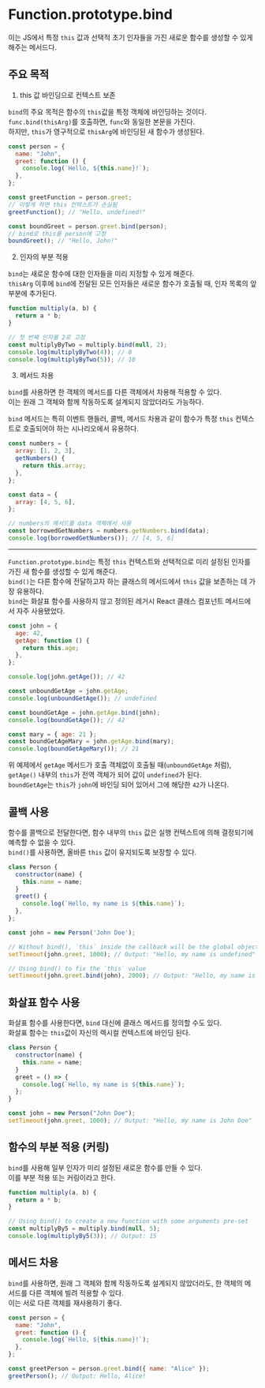 # Function.prototype.bind

이는 JS에서 특정 `this` 값과 선택적 초기 인자들을 가진 새로운 함수를 생성할 수 있게 해주는 메서드다.

## 주요 목적

1. this 값 바인딩으로 컨텍스트 보존

`bind`의 주요 목적은 함수의 `this`값을 특정 객체에 바인딩하는 것이다. <br />
`func.bind(thisArg)`를 호출하면, `func`와 동일한 본문을 가진다. <br />
하지만, `this`가 영구적으로 `thisArg`에 바인딩된 새 함수가 생성된다.

```javascript
const person = {
  name: "John",
  greet: function () {
    console.log(`Hello, ${this.name}!`);
  },
};

const greetFunction = person.greet;
// 이렇게 하면 this 컨텍스트가 손실됨
greetFunction(); // "Hello, undefined!"

const boundGreet = person.greet.bind(person);
// bind로 this를 person에 고정
boundGreet(); // "Hello, John!"
```

2. 인자의 부분 적용

`bind`는 새로운 함수에 대한 인자들을 미리 지정할 수 있게 해준다. <br />
`thisArg` 이후에 `bind`에 전달된 모든 인자들은 새로운 함수가 호출될 때, 인자 목록의 앞부분에 추가된다.

```javascript
function multiply(a, b) {
  return a * b;
}

// 첫 번째 인자를 2로 고정
const multiplyByTwo = multiply.bind(null, 2);
console.log(multiplyByTwo(4)); // 8
console.log(multiplyByTwo(5)); // 10
```

3. 메서드 차용

`bind`를 사용하면 한 객체의 메서드를 다른 객체에서 차용해 적용할 수 있다. <br />
이는 원래 그 객체와 함께 작동하도록 설계되지 않았더라도 가능하다.

`bind` 메서드는 특히 이벤트 핸들러, 콜백, 메서드 차용과 같이 함수가 특정 `this` 컨텍스트로 호출되어야 하는 시나리오에서 유용하다.

```javascript
const numbers = {
  array: [1, 2, 3],
  getNumbers() {
    return this.array;
  },
};

const data = {
  array: [4, 5, 6],
};

// numbers의 메서드를 data 객체에서 사용
const borrowedGetNumbers = numbers.getNumbers.bind(data);
console.log(borrowedGetNumbers()); // [4, 5, 6]
```

---

`Function.prototype.bind`는 특정 `this` 컨텍스트와 선택적으로 미리 설정된 인자를 가진 새 함수를 생성할 수 있게 해준다. <br />
`bind()`는 다른 함수에 전달하고자 하는 클래스의 메서드에서 `this` 값을 보존하는 데 가장 유용하다. <br />
`bind`는 화살표 함수를 사용하지 않고 정의된 레거시 React 클래스 컴포넌트 메서드에서 자주 사용됐었다.

```javascript
const john = {
  age: 42,
  getAge: function () {
    return this.age;
  },
};

console.log(john.getAge()); // 42

const unboundGetAge = john.getAge;
console.log(unboundGetAge()); // undefined

const boundGetAge = john.getAge.bind(john);
console.log(boundGetAge()); // 42

const mary = { age: 21 };
const boundGetAgeMary = john.getAge.bind(mary);
console.log(boundGetAgeMary()); // 21
```

위 예제에서 `getAge` 메서드가 호출 객체없이 호출될 때(`unboundGetAge` 처럼), `getAge()` 내부의 `this`가 전역 객체가 되어 값이 `undefined`가 된다. <br />
`boundGetAge`는 `this`가 `john`에 바인딩 되어 있어서 그에 해당한 `42`가 나온다.

## 콜백 사용

함수를 콜백으로 전달한다면, 함수 내부의 `this` 값은 실행 컨텍스트에 의해 결정되기에 예측할 수 없을 수 있다. <br />
`bind()`를 사용하면, 올바른 `this` 값이 유지되도록 보장할 수 있다.

```javascript
class Person {
  constructor(name) {
    this.name = name;
  }
  greet() {
    console.log(`Hello, my name is ${this.name}`);
  },
};

const john = new Person('John Doe');

// Without bind(), `this` inside the callback will be the global object
setTimeout(john.greet, 1000); // Output: "Hello, my name is undefined"

// Using bind() to fix the `this` value
setTimeout(john.greet.bind(john), 2000); // Output: "Hello, my name is John Doe"
```

## 화살표 함수 사용

화살표 함수를 사용한다면, `bind` 대신에 클래스 메서드를 정의할 수도 있다. <br />
화살표 함수는 `this`값이 자신의 렉시컬 컨텍스트에 바인딩 된다.

```javascript
class Person {
  constructor(name) {
    this.name = name;
  }
  greet = () => {
    console.log(`Hello, my name is ${this.name}`);
  };
}

const john = new Person("John Doe");
setTimeout(john.greet, 1000); // Output: "Hello, my name is John Doe"
```

## 함수의 부분 적용 (커링)

`bind`를 사용해 일부 인자가 미리 설정된 새로운 함수를 만들 수 있다. <br />
이를 부분 적용 또는 커링이라고 한다.

```javascript
function multiply(a, b) {
  return a * b;
}

// Using bind() to create a new function with some arguments pre-set
const multiplyBy5 = multiply.bind(null, 5);
console.log(multiplyBy5(3)); // Output: 15
```

## 메서드 차용

`bind`를 사용하면, 원래 그 객체와 함께 작동하도록 설계되지 않았더라도, 한 객체의 메서드를 다른 객체에 빌려 적용할 수 있다. <br />
이는 서로 다른 객체를 재사용하기 좋다.

```javascript
const person = {
  name: "John",
  greet: function () {
    console.log(`Hello, ${this.name}!`);
  },
};

const greetPerson = person.greet.bind({ name: "Alice" });
greetPerson(); // Output: Hello, Alice!
```
